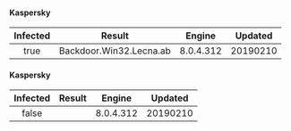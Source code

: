 #### Kaspersky
| Infected      | Result      | Engine      | Updated      |
|:-------------:|:-----------:|:-----------:|:------------:|
| true | Backdoor.Win32.Lecna.ab | 8.0.4.312 | 20190210 |

#### Kaspersky
| Infected      | Result      | Engine      | Updated      |
|:-------------:|:-----------:|:-----------:|:------------:|
| false |  | 8.0.4.312 | 20190210 |

